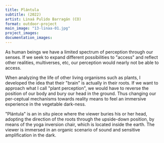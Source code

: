 ```yaml
---
title: Plántula
subtitle: (2022)
artist: Linaá Pulido Barragán (CO)
format: outdoor-project
main_image: "13-linaa-01.jpg"
project_images:
documentation_images:
---
```


As human beings we have a limited spectrum of perception through our senses. If we seek to expand different possibilities to "access" and reflect other realities, multiverses, etc, our perception would nearly not be able to access. 

When analyzing the life of other living organisms such as plants, I developed the idea that their "brain" is actually in their roots. If we want to approach what I call "plant perception", we would have to reverse the position of our body and bury our head in the ground. Thus changing our per-ceptual mechanisms towards reality means to feel an immersive experience in the vegetable dark-ness.

"Plántula" is an in situ piece where the viewer buries his or her head, adopting the direction of the roots through the upside-down position, by means of the yoga inversion chair, which is located inside the earth. The viewer is immersed in an organic scenario of sound and sensitive amplification in the dark.
